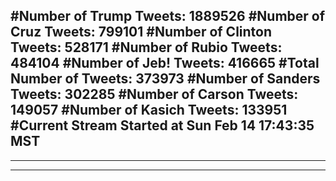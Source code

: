 #Number of Trump Tweets: 1889526
#Number of Cruz Tweets: 799101
#Number of Clinton Tweets: 528171
#Number of Rubio Tweets: 484104
#Number of Jeb! Tweets: 416665
#Total Number of Tweets: 373973 
#Number of Sanders Tweets: 302285
#Number of Carson Tweets: 149057
#Number of Kasich Tweets: 133951
#Current Stream Started at Sun Feb 14 17:43:35 MST
---
---
---
